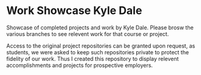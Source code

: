 # Work Showcase Kyle Dale
Showcase of completed projects and work by Kyle Dale. Please brosw the various branches to see relevent work for that course or project. 

Access to the original project repositories can be granted upon request, as students, we were asked to keep such repositories private to protect the fidelity of our work. Thus I created this repository to display relevent accomplishments and projects for prospective employers. 
